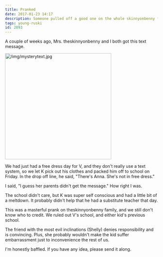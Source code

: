 ```yaml
---
title: Pranked
date: 2017-01-23 14:17
description: Someone pulled off a good one on the whole skinnyonbenny family, and we don't even know who did it.
tags: young-ruski
id: 2093
---
```

A couple of weeks ago, Mrs. theskinnyonbenny and I both got this text message.

<a class="lightview centered" href="/img/mysterytext.jpg" data-lightview-caption="" data-lightview-group="group1"><img src="/img/mysterytext.jpg" alt="/img/mysterytext.jpg" width="350px"><br><span class="caption"></span></a>

We had just had a free dress day for V, and they don't really use a text system, so we let K pick out his clothes and packed him off to school on Friday.  In the drop off line, he said, "There's Anna.  She's not in free dress."

I said, "I guess her parents didn't get the message."  How right I was.

The school didn't care, but K was super self conscious and had a little bit of a meltdown.  It probably didn't help that he had a substitute teacher that day.

This was a masterful prank on theskinnyonbenny family, and we still don't know who to credit.  We ruled out V's school, and either kid's previous school.

The friend with the most evil inclinations (Shelly) denies responsibility and is convincing.  Plus, she probably wouldn't make the kid suffer embarrassment just to inconvenience the rest of us.

I'm honestly baffled.  If you have any idea, please send it along.
